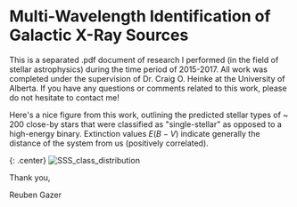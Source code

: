 # Multi-Wavelength Identification of Galactic X-Ray Sources

This is a separated .pdf document of research I performed (in the field of stellar astrophysics) during the time period of 2015-2017.
All work was completed under the supervision of Dr. Craig O. Heinke at the University of Alberta.
If you have any questions or comments related to this work, please do not hesitate to contact me!

Here's a nice figure from this work, outlining the predicted stellar types of ~ 200 close-by stars that were classified as "single-stellar" as opposed to a high-energy binary. Extinction values $E(B-V)$ indicate generally the distance of the system from us (positively correlated).

{: .center}
![SSS_class_distribution](/img/SSS_class_distribution.png)

Thank you,

Reuben Gazer


